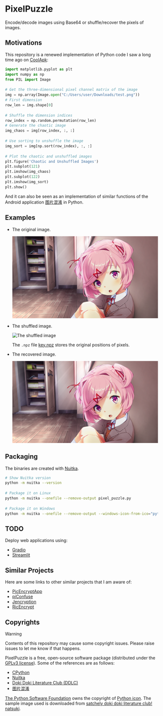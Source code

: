 # PixelPuzzle

Encode/decode images using Base64
or shuffle/recover the pixels of images.

## Motivations

This repository is a renewed implementation
of Python code I saw a long time ago on [CoolApk](https://www.coolapk.com/):

```python
import matplotlib.pyplot as plt
import numpy as np
from PIL import Image

# Get the three-dimensional pixel channel matrix of the image
img = np.array(Image.open("C:/Users/user/Downloads/test.png"))
# First dimension
row_len = img.shape[0]

# Shuffle the dimension indices
row_index = np.random.permutation(row_len)
# Generate the chaotic image
img_chaos = img[row_index, :, :]

# Use sorting to unshuffle the image
img_sort = img[np.sort(row_index), :, :]

# Plot the chaotic and unshuffled images
plt.figure('Chaotic and Unshuffled Images')
plt.subplot(121)
plt.imshow(img_chaos)
plt.subplot(122)
plt.imshow(img_sort)
plt.show()
```

And it can also be seen as an implementation
of similar functions of the Android application
[图片混淆](https://www.coolapk.com/feed/27933328?shareKey=N2QxMWY3MTExMDc0NjY0OWQwYWE)
in Python.

## Examples

- The original image.

    ![The original image](./assets/original.png "original")

- The shuffled image.

    ![The shuffled image](./assets/shuffled.png "shuffled")

    The `.npz` file [key.npz](./assets/key.npz) stores the original positions of pixels.

- The recovered image.

    ![The recovered image](./assets/recovered.png "recovered")

## Packaging

The binaries are created with
[Nuitka](https://github.com/Nuitka/Nuitka).

```bash
# Show Nuitka version
python -m nuitka --version

# Package it on Linux
python -m nuitka --onefile --remove-output pixel_puzzle.py

# Package it on Windows
python -m nuitka --onefile --remove-output --windows-icon-from-ico="python.ico" pixel_puzzle.py
```

## TODO

Deploy web applications using:

- [Gradio](https://github.com/gradio-app/gradio)
- [Streamlit](https://github.com/streamlit/streamlit)

## Similar Projects

Here are some links to other similar projects that I am aware of:

- [PicEncryptApp](https://github.com/goldsudo/PicEncryptApp)
- [piConfuse](https://github.com/Conyrol/piConfuse)
- [Jencryption](https://github.com/Jinnrry/Jencryption)
- [RicEncrypt](https://github.com/NaviHX/ricencrypt)

## Copyrights

> [!WARNING]
> Contents of this repository may cause some copyright issues.
> Please raise issues to let me know if that happens.

PixelPuzzle is a free, open-source software package
(distributed under the [GPLv3 license](./LICENSE)).
Some of the references are as follows:

- [CPython](https://github.com/python/cpython)
- [Nuitka](https://github.com/Nuitka/Nuitka)
- [Doki Doki Literature Club (DDLC)](https://ddlc.moe/)
- [图片混淆](https://www.coolapk.com/feed/27933328?shareKey=N2QxMWY3MTExMDc0NjY0OWQwYWE)

[The Python Software Foundation](https://www.python.org/psf-landing/)
owns the copyright of [Python icon](./assets/python.ico).
The sample image used is downloaded from
[satchely doki doki literature club! natsuki](https://yande.re/post/show/465068).
